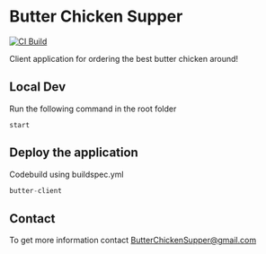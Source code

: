 # Butter Chicken Supper

[![CI Build](https://github.com/butterchickensupper/butter-client/actions/workflows/main.yml/badge.svg)](https://github.com/butterchickensupper/butter-client/actions/workflows/main.yml)

Client application for ordering the best butter chicken around!

## Local Dev

Run the following command in the root folder

```npm
start
```

## Deploy the application

Codebuild using buildspec.yml

```terraform
butter-client
```

## Contact

To get more information contact ButterChickenSupper@gmail.com

